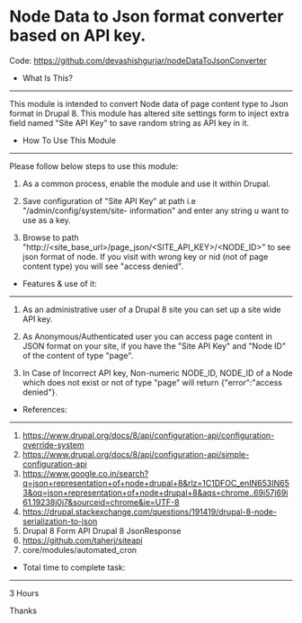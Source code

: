 # Node Data to Json format converter based on API key.

Code: https://github.com/devashishgurjar/nodeDataToJsonConverter

- What Is This?
---------------
This module is intended to convert Node data of page content type to
Json format in Drupal 8. This module has altered site settings form to inject
extra field named "Site API Key" to save random string as API key in it.

- How To Use This Module
------------------------
Please follow below steps to use this module:

1. As a common process, enable the module and use it within Drupal.

2. Save configuration of "Site API Key" at path i.e "/admin/config/system/site-
   information" and enter any string u want to use as a key.

3. Browse to path "http://<site_base_url>/page_json/<SITE_API_KEY>/<NODE_ID>"
   to see json format of node. If you visit with wrong key or nid (not of page
   content type) you will see "access denied".

- Features & use of it:
-----------------------
1. As an administrative user of a Drupal 8 site you can set up a site wide API key.

2. As Anonymous/Authenticated user you can access page content in JSON format
   on your site, if you have the "Site API Key" and "Node ID" of the content of
   type "page".

3. In Case of Incorrect API key, Non-numeric NODE_ID, NODE_ID of a Node which
   does not exist or not of type "page" will return {"error":"access denied"}.

- References:
-------------
1. https://www.drupal.org/docs/8/api/configuration-api/configuration-override-system
2. https://www.drupal.org/docs/8/api/configuration-api/simple-configuration-api
3. https://www.google.co.in/search?q=json+representation+of+node+drupal+8&rlz=1C1DFOC_enIN653IN653&oq=json+representation+of+node+drupal+8&aqs=chrome..69i57j69i61.19238j0j7&sourceid=chrome&ie=UTF-8
4. https://drupal.stackexchange.com/questions/191419/drupal-8-node-serialization-to-json
5. Drupal 8 Form API Drupal 8 JsonResponse
6. https://github.com/taherj/siteapi
7. core/modules/automated_cron


- Total time to complete task:
------------------------------
3 Hours

Thanks
